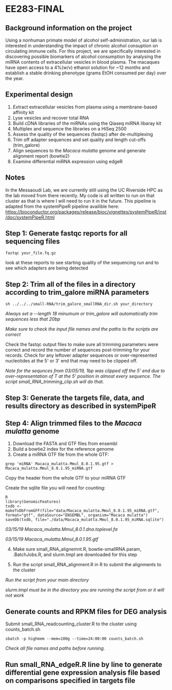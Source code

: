 # EE283-FINAL

## Background information on the project
Using a nonhuman primate model of alcohol self-administration, our lab is interested in understanding the impact of chronic alcohol consuption on circulating immune cells. For this project, we are specifically interested in discovering possible biomarkers of alcohol consumption by analysing the miRNA contents of extracellular vesicles in blood plasma. The macaques have open access to a 4%(w/v) ethanol solution for ~12 months and establish a stable drinking phenotype (grams EtOH consumed per day) over the year. 

## Experimental design
1) Extract extracellular vesicles from plasma using a membrane-based affinity kit
2) Lyse vesicles and recover total RNA
3) Build cDNA libraries of the miRNAs using the Qiaseq miRNA libaray kit
4) Multiplex and sequence the libraries on a HiSeq 2500
5) Assess the quality of the sequences (fastqc) after de-multiplexing
6) Trim off adapter sequences and set quality and length cut-offs (trim_galore)
7) Align sequences to the _Macaca mulatta_ genome and generate alignment report (bowtie2)
8) Examine differential miRNA expression using edgeR

## Notes
In the Messaoudi Lab, we are currently still using the UC Riverside HPC as the lab moved from there recently. My code is all written to run on that cluster as that is where I will need to run it in the future. This pipeline is adapted from the systemPipeR pipeline availible here: https://bioconductor.org/packages/release/bioc/vignettes/systemPipeR/inst/doc/systemPipeR.html

## Step 1: Generate fastqc reports for all sequencing files

```
fastqc your_file.fq.gz

```
look at these reports to see starting quality of the sequencing run and to see which adapters are being detected

## Step 2: Trim all of the files in a directory according to trim_galore miRNA parameters

```
sh ../../../small-RNA/trim_galore_smallRNA_dir.sh your_directory

```
_Always set a --length 18 minumum or trim_galore will automatically trim sequences less that 20bp_

_Make sure to check the input file names and the paths to the scripts are correct_

Check the fastqc output files to make sure all trimming parameters were correct and record the number of sequences post-trimming for your records. Check for any leftover adapter sequences or over-represented nucleotides at the 5' or 3' end that may need to be clipped off.

*Note for the sequnces from 03/05/19, 1bp was clipped off the 5' end due to over-representation of T at the 5' position in almost every sequence. The script small_RNA_trimming_clip.sh will do that.*

## Step 3: Generate the targets file, data, and results directory as described in systemPipeR

## Step 4: Align trimmed files to the _Macaca mulatta_ genome
1) Download the FASTA and GTF files from ensembl
2) Build a bowtie2 index for the reference genome
3) Create a miRNA GTF file from the whole GTF:

```
grep 'miRNA' Macaca_mulatta.Mmul_8.0.1.95.gtf > Macaca_mulatta.Mmul_8.0.1.95_miRNA.gtf

```
Copy the header from the whole GTF to your miRNA GTF

Create the sqlite file you will need for counting:

```
R
library(GenomicFeatures)
txdb <- makeTxDbFromGFF(file="data/Macaca_mulatta.Mmul_8.0.1.95_miRNA.gtf", format="gtf", dataSource="ENSEMBL", organism="Macaca mulatta")
saveDb(txdb, file="./data/Macaca_mulatta.Mmul_8.0.1.95_miRNA.sqlite")

```

*03/15/19 Macaca_mulatta.Mmul_8.0.1.dna.toplevel.fa*

*03/15/19 Macaca_mulatta.Mmul_8.0.1.95.gtf*

4) Make sure small_RNA_alignemnt.R, bowtie-smallRNA.param, .BatchJobs.R, and slurm.tmpl are downloaded for this step

5) Run the script small_RNA_alignment.R in R to submit the alignments to the cluster
  
 _Run the script from your main directory_
 
 _slurm.tmpl must be in the directory you are running the script from or it will not work_
 
 ## Generate counts and RPKM files for DEG analysis
 
 Submit small_RNA_readcounting_cluster.R to the cluster using counts_batch.sh
 
 ```
 sbatch -p highmem --mem=100g --time=24:00:00 counts_batch.sh
 
 ```

_Check all file names and paths before running._

## Run small_RNA_edgeR.R line by line to generate differential gene expression analysis file based on comparisons specified in targets file


